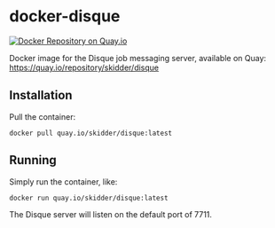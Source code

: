 # docker-disque
[![Docker Repository on Quay.io](https://quay.io/repository/skidder/disque/status "Docker Repository on Quay.io")](https://quay.io/repository/skidder/disque)

Docker image for the Disque job messaging server, available on Quay: https://quay.io/repository/skidder/disque

## Installation
Pull the container:
```shell
docker pull quay.io/skidder/disque:latest
```

## Running
Simply run the container, like:
```shell
docker run quay.io/skidder/disque:latest
```
The Disque server will listen on the default port of 7711.

